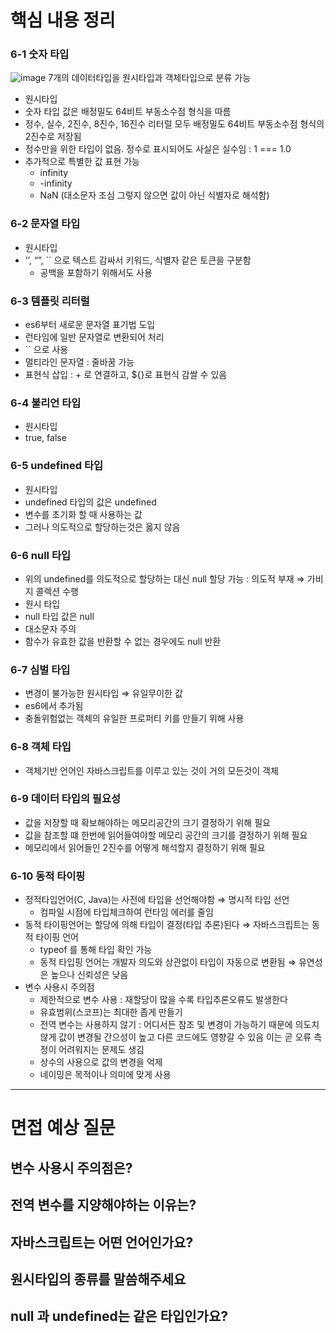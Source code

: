 # 핵심 내용 정리

### 6-1 숫자 타입

![image](https://github.com/KingJiwon/js_deep_dive/assets/84695884/c6ef9214-90c4-435d-b64c-721c86b52a67)
7개의 데이터타입을 원시타입과 객체타입으로 분류 가능

- 원시타입
- 숫자 타입 값은 배정밀도 64비트 부동소수점 형식을 따름
- 정수, 실수, 2진수, 8진수, 16진수 리터럴 모두 배정밀도 64비트 부동소수점 형식의 2진수로 저장됨
- 정수만을 위한 타입이 없음. 정수로 표시되어도 사실은 실수임 : 1 === 1.0
- 추가적으로 특별한 값 표현 가능
  - infinity
  - -infinity
  - NaN (대소문자 조심 그렇지 않으면 값이 아닌 식별자로 해석함)

### 6-2 문자열 타입

- 원시타입
- ‘’, “”, `` 으로 텍스트 감싸서 키워드, 식별자 같은 토큰을 구분함
  - 공백을 포함하기 위해서도 사용

### 6-3 템플릿 리터럴

- es6부터 새로운 문자열 표기법 도입
- 런타임에 일반 문자열로 변환되어 처리
- `` 으로 사용
- 멀티라인 문자열 : 줄바꿈 가능
- 표현식 삽입 : + 로 연결하고, ${}로 표현식 감쌀 수 있음

### 6-4 불리언 타입

- 원시타입
- true, false

### 6-5 undefined 타입

- 원시타입
- undefined 타입의 값은 undefined
- 변수를 초기화 할 때 사용하는 값
- 그러나 의도적으로 할당하는것은 옳지 않음

### 6-6 null 타입

- 위의 undefined를 의도적으로 할당하는 대신 null 할당 가능 : 의도적 부재 ⇒ 가비지 콜렉션 수행
- 원시 타입
- null 타입 값은 null
- 대소문자 주의
- 함수가 유효한 값을 반환할 수 없는 경우에도 null 반환

### 6-7 심벌 타입

- 변경이 불가능한 원시타입 ⇒ 유일무이한 값
- es6에서 추가됨
- 충돌위험없는 객체의 유일한 프로퍼티 키를 만들기 위해 사용

### 6-8 객체 타입

- 객체기반 언어인 자바스크립트를 이루고 있는 것이 거의 모든것이 객체

### 6-9 데이터 타입의 필요성

- 값을 저장할 때 확보해야하는 메모리공간의 크기 결정하기 위해 필요
- 값을 참조할 떄 한번에 읽어들여야할 메모리 공간의 크기를 결정하기 위해 필요
- 메모리에서 읽어들인 2진수를 어떻게 해석할지 결정하기 위해 필요

### 6-10 동적 타이핑

- 정적타입언어(C, Java)는 사전에 타입을 선언해야함 ⇒ 명시적 타입 선언
  - 컴파일 시점에 타입체크하여 런타임 에러를 줄임
- 동적 타이핑언어는 할당에 의해 타입이 결정(타입 추론)된다 ⇒ 자바스크립트는 동적 타이핑 언어
  - typeof 를 통해 타입 확인 가능
  - 동적 타입핑 언어는 개발자 의도와 상관없이 타입이 자동으로 변환됨 ⇒ 유연성은 높으나 신뢰성은 낮음
- 변수 사용시 주의점
  - 제한적으로 변수 사용 : 재할당이 많을 수록 타입추론오류도 발생한다
  - 유효범위(스코프)는 최대한 좁게 만들기
  - 전역 변수는 사용하지 않기 : 어디서든 참조 및 변경이 가능하기 때문에 의도치 않게 값이 변경될 간으성이 높고 다른 코드에도 영향갈 수 있음 이는 곧 오류 측정이 어려워지는 문제도 생김
  - 상수의 사용으로 값의 변경을 억제
  - 네이밍은 목적이나 의미에 맞게 사용

---

# 면접 예상 질문

## 변수 사용시 주의점은?

## 전역 변수를 지양해야하는 이유는?

## 자바스크립트는 어떤 언어인가요?

## 원시타입의 종류를 말씀해주세요

## null 과 undefined는 같은 타입인가요?
